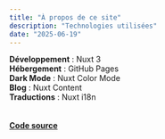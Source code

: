 ```yaml
---
title: "À propos de ce site"
description: "Technologies utilisées"
date: "2025-06-19"
---
```


**Développement** : Nuxt 3  
**Hébergement** : GitHub Pages  
**Dark Mode** : Nuxt Color Mode  
**Blog** : Nuxt Content  
**Traductions** : Nuxt i18n  
<br>
<br>
**[Code source](https://github.com/y-l-g/y-l-g.github.io)**
